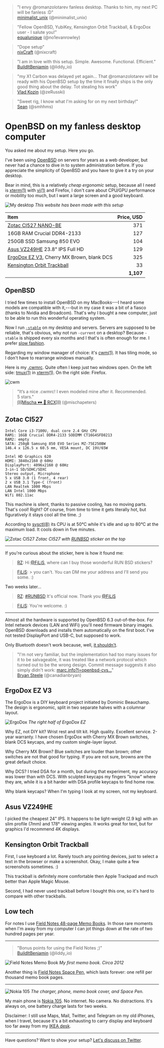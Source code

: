 > "I envy @romanzolotarev fanless desktop. Thanks to him, my next
PC will be fanless :D"<br>
[minimalist_unix](https://mobile.twitter.com/minimalist_unix/status/996764784090648577 "16 May 2018")
(@minimalist_unix)

> "Fellow OpenBSD, YubiKey, Kensington Orbit Trackball, & ErgoDox
user - I salute you!"<br>
[equalunique](https://mobile.twitter.com/no1evanrowley/status/992498136118677505 "4 May 2018")
(@no1evanrowley)

> "Dope setup"<br>
[nixCraft](https://mobile.twitter.com/nixcraft/status/991738751666794497 "2 May 2018")
(@nixcraft)

> "I am in love with this setup. Simple. Awesome. Functional.
Efficient."<br>
[BuildItBenjamin](https://mobile.twitter.com/liddy_io/status/989840013650288640 "27 Apr 2018")
(@liddy_io)

> "my X1 Carbon was delayed yet again... That @romanzolotarev will
be ready with his OpenBSD setup by the time it finally ships is the
only good thing about the delay. Tot stealing his work"<br>
[Vlad Kozin](https://mobile.twitter.com/zeRusski/status/930362868440162304 "14 Nov 2017")
(@zeRusski)

> "Sweet rig, I know what I'm asking for on my next birthday!"<br>
[Sean](https://mobile.twitter.com/smhhms/status/909899624948920320 "18 Sep 2017")
(@smhhms)

# OpenBSD on my fanless desktop computer

You asked me about my setup. Here you go.

I've been using [OpenBSD](/openbsd/why.html) on servers for years
as a web developer, but never had a chance to dive in to system
administration before. If you appreciate the simplicity of OpenBSD
and you have to give it a try on your desktop.

Bear in mind, this is a relatively _cheap ergonomic_ setup, because
all I need is [xterm(1)](http://man.openbsd.org/xterm.1) with
[vi(1)](/vi.html) and Firefox, I don't care about CPU/GPU performance
or mobility too much, but I want a large screen and a good keyboard.

![My desktop](/setup.jpeg "2017")
_This website has been made with this setup_

Item                                           | Price, USD
:--                                            | --:
[Zotac CI527 NANO-BE][z]                       | 371
16GB RAM Crucial DDR4-2133                     | 127
250GB SSD Samsung 850 EVO                      | 104
[Asus VZ249HE][a] 23.8" IPS Full HD            | 129
[ErgoDox EZ V3][e], Cherry MX Brown, blank DCS | 325
[Kensington Orbit Trackball][k]                | 33
                                               | **1,107**
[a]: https://www.asus.com/Monitors/VZ249HE/
[k]: https://www.kensington.com/us/us/4493/k72337us/orbit-trackball-with-scroll-ring
[e]: https://ergodox-ez.com/products/ergodox-ez-original-standalone?variant=40172496643
[z]: https://www.zotac.com/us/product/mini_pcs/ci527-nano

## OpenBSD

I tried few times to install OpenBSD on my MacBooks---I heard some
models are compatible with it,---but in my case it was a bit of a
fiasco (thanks to Nvidia and Broadcom). That's why I bought a new
computer, just to be able to run this wonderful operating system.

Now I run [`-stable`](https://www.openbsd.org/stable.html) on my
desktop and servers. Servers are supposed to be reliable, that's
obvious, why not run `-current` on a desktop? Because `-stable` is
shipped every six months and I that's is often enough for me. I
prefer [slow fashion](https://www.youtube.com/watch?v=Wiw3YcwGwrU).

Regarding my window manager of choice: it's
[cwm(1)](http://man.openbsd.org/cwm.1). It has tiling mode, so I
don't have to rearrange windows manually.

Here is my [.cwmrc](/openbsd/cwmrc). Quite often I keep just two
windows open. On the left side: [tmux(1)](http://man.openbsd.org/tmux.1)
in [xterm(1)](http://man.openbsd.org/xterm.1). On the right side:
Firefox.

![cwm](/cwm.jpeg)

> "It’s a nice .cwmrc! I even modeled mine after it. Recommended.
5&nbsp;stars."<br>
[(((Mischa &#x1F576; &#x1F421; RCX)))](https://mobile.twitter.com/mischapeters/status/987004963682430976 "19 Apr 2018")
(@mischapeters)

## Zotac CI527

    Intel Core i3-7100U, dual core 2.4 GHz CPU
    RAM1: 16GB Crucial DDR4-2133 SODIMM CT16G4SFD8213
    RAM2: empty
    SATA: 250gB Samsung 850 EVO Series MZ-75E250BW
    146.4 x 126.5 x 60.5 mm, VESA mount, DC 19V/65W

    Intel HD Graphics 620
    HDMI: 3840x2160 @ 60Hz
    DisplayPort: 4096x2160 @ 60Hz
    3-in-1 SD/SDHC/SDXC
    Stereo output, Microphone
    5 x USB 3.0 (1 front, 4 rear)
    2 x USB 3.1 Type-C (front)
    LAN Realtek 1000 Mbps
    LAN Intel 1000 Mbps
    Wifi 802.11ac

This machine is silent, thanks to passive cooling, has no moving
parts.  That's cool! Right? Of course, from time to time it gets
literally hot, but figuratively it stays cool all the time. ;)

According to [sysctl(8)](https://man.openbsd.org/sysctl.8) its CPU
is at 50&deg;C while it's idle and up to 80&deg;C at the maximum
load. It cools down in five minutes.

![Zotac CI527](/zotac-ci527.jpeg)
_Zotac CI527 with [RUNBSD](http://runbsd.info/) sticker on the top_

---

If you're curious about the sticker, here is how it found me:

> [RZ](https://mobile.twitter.com/romanzolotarev/status/925424605367623680
"31 Oct 2017"): Hi <a href="https://mobile.twitter.com/FiLiS">@FiLiS</a>,
where can I buy those wonderful RUN BSD stickers?

> [FiLiS](https://mobile.twitter.com/FiLiS/status/925425396941770755
"31 Oct 2017"): > you can't. You can DM me your address and I'll
send you some. :)

Two weeks later...

> [RZ](https://mobile.twitter.com/romanzolotarev/status/931467864896409600
"17 Nov 2017"): <a
href="https://mobile.twitter.com/hashtag/RUNBSD">#RUNBSD</a> It's
official now. Thank you <a
href="https://mobile.twitter.com/FiLiS">@FiLiS</a>

> [FiLiS](https://mobile.twitter.com/FiLiS/status/931619067185811459
"17 Nov 2017"): You're welcome. :)

---

Almost all the hardware is supported by OpenBSD 6.3 out-of-the-box.
For Intel network devices (LAN and WiFi) you'll need firmware binary
images.  OpenBSD downloads and installs them automatically on the
first boot.  I've not tested DisplayPort and USB-C, but supposed
to work.

Only Bluetooth doesn't work because, well, [it
shouldn't](https://marc.info/?l=openbsd-cvs&m=140511572108715&w=2).

> "I'm not very familiar, but the implementation had too many issues
for it to be salvageable, it was treated like a network protocol
which turned out to be the wrong design. Commit message suggests
it also simply didn't work: <a
href="https://marc.info/?l=openbsd-cvs&m=140511572108715&w=2">marc.info?l=openbsd-cvs...</a>"<br>
[Bryan
Steele](https://mobile.twitter.com/canadianbryan/status/984782198887911425
"13 Apr 2018") (@canadianbryan)

## ErgoDox EZ V3

The ErgoDox is a DIY keyboard project initiated by Dominic Beauchamp.
The design is ergonomic, split in two separate halves with a columnar
layout.

![ErgoDox](/ergodox-ez.jpeg) _The right half of ErgoDox EZ_

Why EZ, not DIY kit? Wrist rest and tilt kit. High quality. Excellent
service. 2-year warranty. I have chosen ErgoDox with Cherry MX Brown
switches, blank DCS keycaps, and my custom single-layer layout.

Why Cherry MX Brown? Blue switches are louder than brown; other
switches are not that good for typing. If you are not sure, browns
are the great default choice.

Why DCS? I tried DSA for a month, but during that experiment, my
accuracy was lower than with DCS. With sculpted keycaps my fingers
"know" where they are, while it is a bit harder with DSA profile
keycaps to find home row.

Why blank keycaps? When I'm typing I look at my screen, not my
keyboard.

## Asus VZ249HE

I picked the cheapest 24" IPS. It happens to be light-weight (2.9
kg) with an slim profile (7mm) and 178&deg; viewing angles. It works
great for text, but for graphics I'd recommend 4K displays.

## Kensington Orbit Trackball

First, I use keyboard a lot. Rarely touch any pointing devices,
just to select a text in the browser or make a screenshot. Okay, I
make quite a few screenshots sometimes. :)

This trackball is definitely more comfortable then Apple Trackpad
and much better than Apple Magic Mouse.

Second, I had never used trackball before I bought this one, so
it's hard to compare with other trackballs.

## Low tech

For notes I use [Field Notes 48-page Memo Books][m]. In those rare
moments when I'm away from my computer I can jot things down at the
rate of two hundred pages per year.

---

> "Bonus points for using the Field Notes ;)"<br>
[BuildItBenjamin](https://mobile.twitter.com/liddy_io/status/910086740223946753
"19 Sep 2017") (@liddy_io)

![Field Notes Memo Book](/field-notes-memo-book.jpeg) _My first
memo book. Circa 2012_

Another thing is [Field Notes Space Pen][s], which lasts forever:
one refill per thousand memo book pages.

---

![Nokia 105](/nokia-105.jpeg) _The charger, phone, memo book cover,
and Space Pen._

My main phone is [Nokia
105](https://www.nokia.com/en_int/phones/nokia-105). No internet.
No camera. No distractions. It's always on, one battery charge lasts
for two weeks.

Disclaimer: I still use Maps, Mail, Twitter, and Telegram on my old
iPhones, when I travel, because it's a bit exhausting to carry
display and keyboard too far away from my [IKEA desk][i].

[s]: https://fieldnotesbrand.com/products/space-pen
[m]: https://fieldnotesbrand.com/products/original-kraft
[i]: https://www.ikea.com/us/en/catalog/products/S39932699/

---

Have questions? Want to show your setup? [Let's discuss on
Twitter](https://mobile.twitter.com/romanzolotarev/status/909807483149066248).
